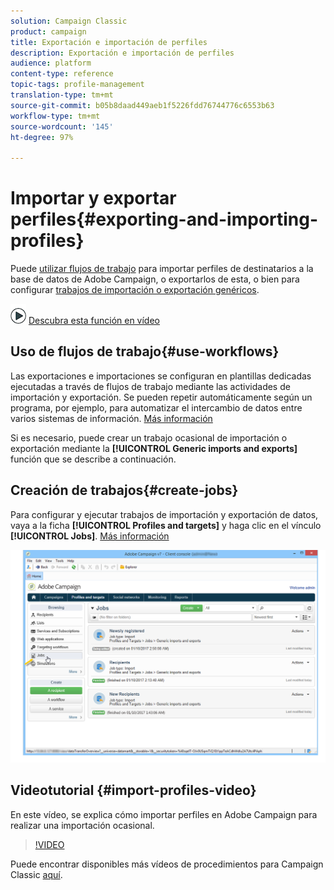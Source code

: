 ```yaml
---
solution: Campaign Classic
product: campaign
title: Exportación e importación de perfiles
description: Exportación e importación de perfiles
audience: platform
content-type: reference
topic-tags: profile-management
translation-type: tm+mt
source-git-commit: b05b8daad449aeb1f5226fdd76744776c6553b63
workflow-type: tm+mt
source-wordcount: '145'
ht-degree: 97%

---
```



# Importar y exportar perfiles{#exporting-and-importing-profiles}

Puede [utilizar flujos de trabajo](#use-workflows) para importar perfiles de destinatarios a la base de datos de Adobe Campaign, o exportarlos de esta, o bien para configurar [trabajos de importación o exportación genéricos](#create-jobs).

![](assets/do-not-localize/how-to-video.png) [Descubra esta función en vídeo](#import-profiles-video)

## Uso de flujos de trabajo{#use-workflows}

Las exportaciones e importaciones se configuran en plantillas dedicadas ejecutadas a través de flujos de trabajo mediante las actividades de importación y exportación. Se pueden repetir automáticamente según un programa, por ejemplo, para automatizar el intercambio de datos entre varios sistemas de información. [Más información](../../platform/using/import-export-workflows.md#best-practices-when-importing-data)

Si es necesario, puede crear un trabajo ocasional de importación o exportación mediante la **[!UICONTROL Generic imports and exports]** función que se describe a continuación.

## Creación de trabajos{#create-jobs}

Para configurar y ejecutar trabajos de importación y exportación de datos, vaya a la ficha **[!UICONTROL Profiles and targets]** y haga clic en el vínculo **[!UICONTROL Jobs]**. [Más información](../../platform/using/about-generic-imports-exports.md)

![](assets/s_ncs_user_interface_import_link.png)


## Videotutorial {#import-profiles-video}

En este vídeo, se explica cómo importar perfiles en Adobe Campaign para realizar una importación ocasional.

>[!VIDEO](https://video.tv.adobe.com/v/25608?quality=12)

Puede encontrar disponibles más vídeos de procedimientos para Campaign Classic [aquí](https://experienceleague.adobe.com/docs/campaign-classic-learn/tutorials/overview.html?lang=es).